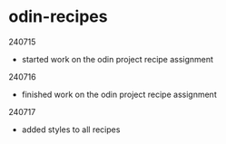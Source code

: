 # odin-recipes
240715
- started work on the odin project recipe assignment

240716
- finished work on the odin project recipe assignment

240717
- added styles to all recipes